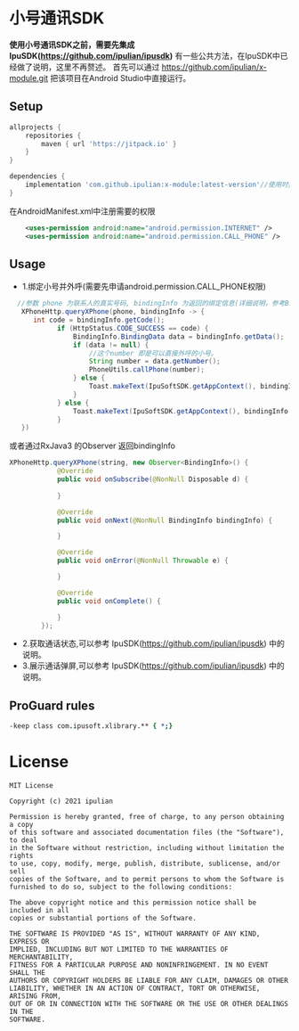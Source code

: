 # 小号通讯SDK
**使用小号通讯SDK之前，需要先集成 IpuSDK(https://github.com/ipulian/ipusdk)** 
有一些公共方法，在IpuSDK中已经做了说明，这里不再赘述。
首先可以通过 https://github.com/ipulian/x-module.git 把该项目在Android Studio中直接运行。
## Setup
```gradle
allprojects {
    repositories {
        maven { url 'https://jitpack.io' }
    }
}

dependencies {
    implementation 'com.github.ipulian:x-module:latest-version'//使用时把 latest-version 替换成最新release版本
}
```
在AndroidManifest.xml中注册需要的权限
```xml
    <uses-permission android:name="android.permission.INTERNET" />
    <uses-permission android:name="android.permission.CALL_PHONE" />
```
## Usage
- 1.绑定小号并外呼(需要先申请android.permission.CALL_PHONE权限)
```java
  //参数 phone 为联系人的真实号码, bindingInfo 为返回的绑定信息(详细说明，参考BindingInfo.class)
   XPhoneHttp.queryXPhone(phone, bindingInfo -> {
      int code = bindingInfo.getCode();
            if (HttpStatus.CODE_SUCCESS == code) {
                BindingInfo.BindingData data = bindingInfo.getData();
                if (data != null) {
                    //这个number 即是可以直接外呼的小号。
                    String number = data.getNumber();
                    PhoneUtils.callPhone(number);
                } else {
                    Toast.makeText(IpuSoftSDK.getAppContext(), bindingInfo.getMessage(), Toast.LENGTH_SHORT).show();
                }
            } else {
                Toast.makeText(IpuSoftSDK.getAppContext(), bindingInfo.getMessage(), Toast.LENGTH_SHORT).show();
            }
   })
````
或者通过RxJava3 的Observer 返回bindingInfo

```java
XPhoneHttp.queryXPhone(string, new Observer<BindingInfo>() {
            @Override
            public void onSubscribe(@NonNull Disposable d) {
                
            }

            @Override
            public void onNext(@NonNull BindingInfo bindingInfo) {

            }

            @Override
            public void onError(@NonNull Throwable e) {

            }

            @Override
            public void onComplete() {

            }
        });
````
- 2.获取通话状态,可以参考 IpuSDK(https://github.com/ipulian/ipusdk) 中的说明。
- 3.展示通话弹屏,可以参考 IpuSDK(https://github.com/ipulian/ipusdk) 中的说明。
## ProGuard rules
```pro
-keep class com.ipusoft.xlibrary.** { *;}
```
# License
```
MIT License

Copyright (c) 2021 ipulian

Permission is hereby granted, free of charge, to any person obtaining a copy
of this software and associated documentation files (the "Software"), to deal
in the Software without restriction, including without limitation the rights
to use, copy, modify, merge, publish, distribute, sublicense, and/or sell
copies of the Software, and to permit persons to whom the Software is
furnished to do so, subject to the following conditions:

The above copyright notice and this permission notice shall be included in all
copies or substantial portions of the Software.

THE SOFTWARE IS PROVIDED "AS IS", WITHOUT WARRANTY OF ANY KIND, EXPRESS OR
IMPLIED, INCLUDING BUT NOT LIMITED TO THE WARRANTIES OF MERCHANTABILITY,
FITNESS FOR A PARTICULAR PURPOSE AND NONINFRINGEMENT. IN NO EVENT SHALL THE
AUTHORS OR COPYRIGHT HOLDERS BE LIABLE FOR ANY CLAIM, DAMAGES OR OTHER
LIABILITY, WHETHER IN AN ACTION OF CONTRACT, TORT OR OTHERWISE, ARISING FROM,
OUT OF OR IN CONNECTION WITH THE SOFTWARE OR THE USE OR OTHER DEALINGS IN THE
SOFTWARE.
```

